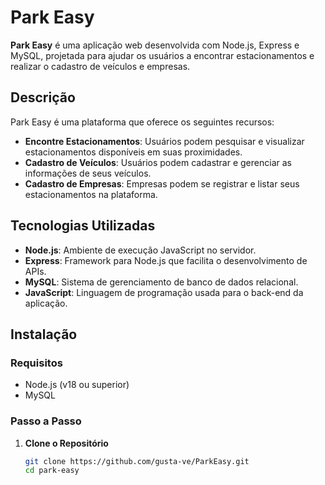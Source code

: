 # Park Easy

**Park Easy** é uma aplicação web desenvolvida com Node.js, Express e MySQL, projetada para ajudar os usuários a encontrar estacionamentos e realizar o cadastro de veículos e empresas.

## Descrição

Park Easy é uma plataforma que oferece os seguintes recursos:

- **Encontre Estacionamentos**: Usuários podem pesquisar e visualizar estacionamentos disponíveis em suas proximidades.
- **Cadastro de Veículos**: Usuários podem cadastrar e gerenciar as informações de seus veículos.
- **Cadastro de Empresas**: Empresas podem se registrar e listar seus estacionamentos na plataforma.

## Tecnologias Utilizadas

- **Node.js**: Ambiente de execução JavaScript no servidor.
- **Express**: Framework para Node.js que facilita o desenvolvimento de APIs.
- **MySQL**: Sistema de gerenciamento de banco de dados relacional.
- **JavaScript**: Linguagem de programação usada para o back-end da aplicação.

## Instalação

### Requisitos

- Node.js (v18 ou superior)
- MySQL

### Passo a Passo

1. **Clone o Repositório**

   ```bash
   git clone https://github.com/gusta-ve/ParkEasy.git
   cd park-easy
